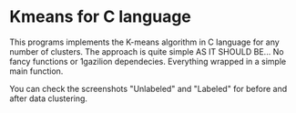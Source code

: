# Kmeans for C language 


This programs implements the K-means algorithm in C language for any number of clusters. The approach is quite simple AS IT SHOULD BE... No fancy functions or 1gazilion dependecies. Everything wrapped in a simple main function.

You can check the screenshots "Unlabeled" and "Labeled" for before and after data clustering.
